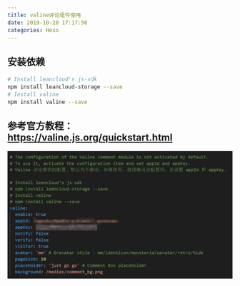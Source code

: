 ```yaml
---
title: valine评论组件使用
date: 2019-10-20 17:17:56
categories: Hexo
---
```

## 安装依赖
```bash
# Install leancloud's js-sdk
npm install leancloud-storage --save
# Install valine
npm install valine --save
```
<!--more-->
## 参考官方教程：https://valine.js.org/quickstart.html

![配置文件图](valine评论组件使用/1.png)
